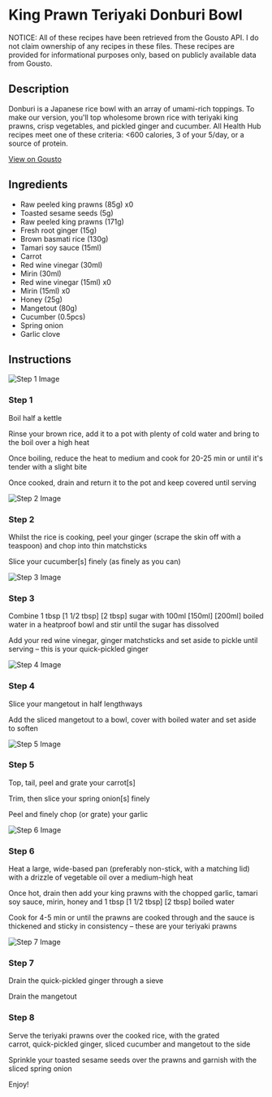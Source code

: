 # King Prawn Teriyaki Donburi Bowl

NOTICE: All of these recipes have been retrieved from the Gousto API. I do not claim ownership of any recipes in these files. These recipes are provided for informational purposes only, based on publicly available data from Gousto.

## Description

Donburi is a Japanese rice bowl with an array of umami-rich toppings. To make our version, you'll top wholesome brown rice with teriyaki king prawns, crisp vegetables, and pickled ginger and cucumber. All Health Hub recipes meet one of these criteria: <600 calories, 3 of your 5/day, or a source of protein.

[View on Gousto](https://www.gousto.co.uk/recipes/cookbook/king-prawn-teriyaki-donburi-bowl)

## Ingredients

- Raw peeled king prawns (85g) x0
- Toasted sesame seeds (5g)
- Raw peeled king prawns (171g)
- Fresh root ginger (15g)
- Brown basmati rice (130g)
- Tamari soy sauce (15ml)
- Carrot
- Red wine vinegar (30ml)
- Mirin (30ml)
- Red wine vinegar (15ml) x0
- Mirin (15ml) x0
- Honey (25g)
- Mangetout (80g)
- Cucumber (0.5pcs)
- Spring onion
- Garlic clove

## Instructions

![Step 1 Image](https://production-media.gousto.co.uk/cms/recipe-step-image/step-1-1688399220695-x200.jpg)

### Step 1

Boil half a kettle

Rinse your brown rice, add it to a pot with plenty of cold water and bring to the boil over a high heat

Once boiling, reduce the heat to medium and cook for 20-25 min or until it's tender with a slight bite

Once cooked, drain and return it to the pot and keep covered until serving

![Step 2 Image](https://production-media.gousto.co.uk/cms/recipe-step-image/step-2-1688399223698-x200.jpg)

### Step 2

Whilst the rice is cooking, peel your ginger (scrape the skin off with a teaspoon) and chop into thin matchsticks

Slice your cucumber[s] finely (as finely as you can)

![Step 3 Image](https://production-media.gousto.co.uk/cms/recipe-step-image/step-3-1688399227769-x200.jpg)

### Step 3

Combine 1 tbsp <span class="text-purple">[1 1/2 tbsp]</span><span class="text-danger"> [2 tbsp]</span> sugar with 100ml <span class="text-purple">[150ml]</span> <span class="text-danger">[200ml]</span> boiled water in a heatproof bowl and stir until the sugar has dissolved

Add your red wine vinegar, ginger matchsticks and set aside to pickle until serving – this is your quick-pickled ginger

![Step 4 Image](https://production-media.gousto.co.uk/cms/recipe-step-image/step-4-1688399231324-x200.jpg)

### Step 4

Slice your mangetout in half lengthways

Add the sliced mangetout to a bowl, cover with boiled water and set aside to soften

![Step 5 Image](https://production-media.gousto.co.uk/cms/recipe-step-image/step-5-1688399235366-x200.jpg)

### Step 5

Top, tail, peel and grate your carrot[s]

Trim, then slice your spring onion[s] finely

Peel and finely chop (or grate) your garlic

![Step 6 Image](https://production-media.gousto.co.uk/cms/recipe-step-image/step-6-1688399239976-x200.jpg)

### Step 6

Heat a large, wide-based pan (preferably non-stick, with a matching lid) with a drizzle of vegetable oil over a medium-high heat

Once hot, drain then add your king prawns with the chopped garlic, tamari soy sauce, mirin, honey and 1 tbsp<span class="text-danger"> <span class="text-purple">[1 1/2 tbsp]</span> [2 tbsp] </span>boiled water

Cook for 4-5 min or until the prawns are cooked through and the sauce is thickened and sticky in consistency – these are your teriyaki prawns

![Step 7 Image](https://production-media.gousto.co.uk/cms/recipe-step-image/step-7-1688399250962-x200.jpg)

### Step 7

Drain the quick-pickled ginger through a sieve

Drain the mangetout

### Step 8

Serve the teriyaki prawns over the cooked rice, with the grated carrot, quick-pickled ginger, sliced cucumber and mangetout to the side

Sprinkle your toasted sesame seeds over the prawns and garnish with the sliced spring onion

Enjoy!

